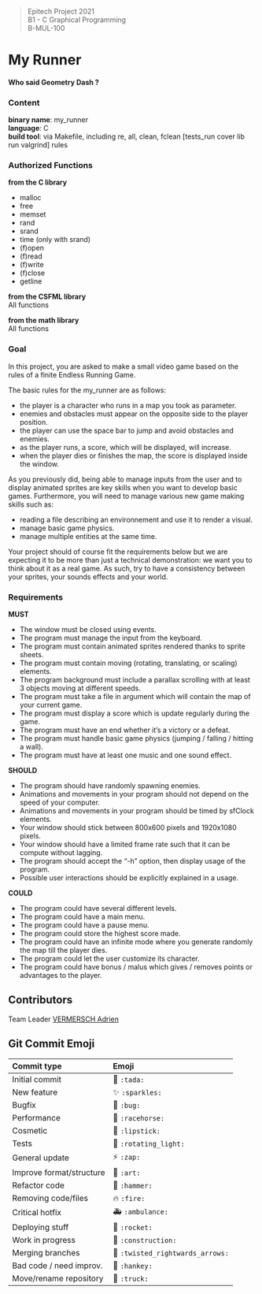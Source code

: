 > Epitech Project 2021 <br>
> B1 - C Graphical Programming<br>
> B-MUL-100

# My Runner
#### Who said Geometry Dash ?

### Content
**binary name**: my_runner<br>
**language**: C<br>
**build tool**: via Makefile, including re, all, clean, fclean [tests_run cover lib run valgrind] rules
<br>

### Authorized Functions
**from the C library**
* malloc
* free
* memset
* rand
* srand
* time (only with srand)
* (f)open
* (f)read
* (f)write
* (f)close
* getline

**from the CSFML library**<br>
All functions

**from the math library**<br>
All functions

### Goal
In this project, you are asked to make a small video game based on the rules of a finite Endless Running
Game.

The basic rules for the my_runner are as follows:
* the player is a character who runs in a map you took as parameter.
* enemies and obstacles must appear on the opposite side to the player position.
* the player can use the space bar to jump and avoid obstacles and enemies.
* as the player runs, a score, which will be displayed, will increase.
* when the player dies or finishes the map, the score is displayed inside the window.

As you previously did, being able to manage inputs from the user and to display animated sprites are key
skills when you want to develop basic games. Furthermore, you will need to manage various new game
making skills such as:
* reading a file describing an environnement and use it to render a visual.
* manage basic game physics.
* manage multiple entities at the same time.

Your project should of course fit the requirements below but we are expecting it to be more than just a
technical demonstration: we want you to think about it as a real game. As such, try to have a consistency
between your sprites, your sounds effects and your world.

### Requirements
**MUST**
* The window must be closed using events.
* The program must manage the input from the keyboard.
* The program must contain animated sprites rendered thanks to sprite sheets.
* The program must contain moving (rotating, translating, or scaling) elements.
* The program background must include a parallax scrolling with at least 3 objects moving at different
speeds.
* The program must take a file in argument which will contain the map of your current game.
* The program must display a score which is update regularly during the game.
* The program must have an end whether it’s a victory or a defeat.
* The program must handle basic game physics (jumping / falling / hitting a wall).
* The program must have at least one music and one sound effect.

**SHOULD**
* The program should have randomly spawning enemies.
* Animations and movements in your program should not depend on the speed of your computer.
* Animations and movements in your program should be timed by sfClock elements.
* Your window should stick between 800x600 pixels and 1920x1080 pixels.
* Your window should have a limited frame rate such that it can be compute without lagging.
* The program should accept the “-h” option, then display usage of the program.
* Possible user interactions should be explicitly explained in a usage.

**COULD**
* The program could have several different levels.
* The program could have a main menu.
* The program could have a pause menu.
* The program could store the highest score made.
* The program could have an infinite mode where you generate randomly the map till the player dies.
* The program could let the user customize its character.
* The program could have bonus / malus which gives / removes points or advantages to the player.

## Contributors
Team Leader [VERMERSCH Adrien](https://github.com/Adri11334)

## Git Commit Emoji

|   Commit type              | Emoji                                         |
|:---------------------------|:----------------------------------------------|
| Initial commit             | :tada: `:tada:`                               |
| New feature                | :sparkles: `:sparkles:`                       |
| Bugfix                     | :bug: `:bug:`                                 |
| Performance                | :racehorse: `:racehorse:`                     |
| Cosmetic                   | :lipstick: `:lipstick:`                       |
| Tests                      | :rotating_light: `:rotating_light:`           |
| General update             | :zap: `:zap:`                                 |
| Improve format/structure   | :art: `:art:`                                 |
| Refactor code              | :hammer: `:hammer:`                           |
| Removing code/files        | :fire: `:fire:`                               |
| Critical hotfix            | :ambulance: `:ambulance:`                     |
| Deploying stuff            | :rocket: `:rocket:`                           |
| Work in progress           | :construction:  `:construction:`              |
| Merging branches           | :twisted_rightwards_arrows: `:twisted_rightwards_arrows:` |
| Bad code / need improv.    | :hankey: `:hankey:`                           |
| Move/rename repository     | :truck: `:truck:`                             |
